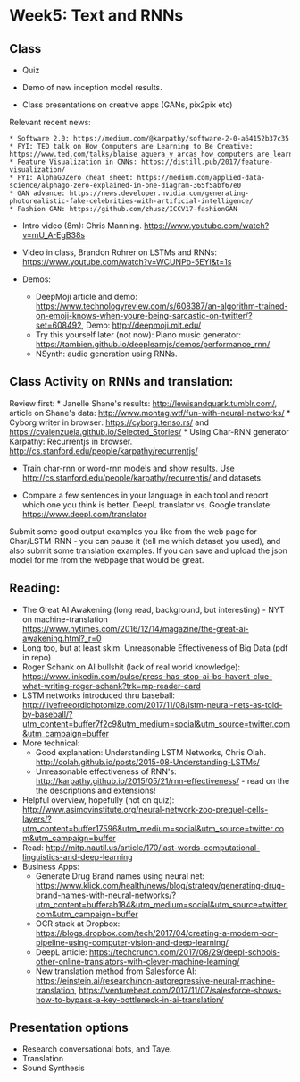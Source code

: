 # Week5: Text and RNNs


## Class

* Quiz

* Demo of new inception model results.

* Class presentations on creative apps (GANs, pix2pix etc)


Relevant recent news:

	* Software 2.0: https://medium.com/@karpathy/software-2-0-a64152b37c35
	* FYI: TED talk on How Computers are Learning to Be Creative: https://www.ted.com/talks/blaise_aguera_y_arcas_how_computers_are_learning_to_be_creative
	* Feature Visualization in CNNs: https://distill.pub/2017/feature-visualization/
	* FYI: AlphaGOZero cheat sheet: https://medium.com/applied-data-science/alphago-zero-explained-in-one-diagram-365f5abf67e0
	* GAN advance: https://news.developer.nvidia.com/generating-photorealistic-fake-celebrities-with-artificial-intelligence/
	* Fashion GAN: https://github.com/zhusz/ICCV17-fashionGAN

* Intro video (8m): Chris Manning. https://www.youtube.com/watch?v=mU_A-EgB38s
* Video in class, Brandon Rohrer on LSTMs and RNNs: https://www.youtube.com/watch?v=WCUNPb-5EYI&t=1s

* Demos:
	* DeepMoji article and demo: https://www.technologyreview.com/s/608387/an-algorithm-trained-on-emoji-knows-when-youre-being-sarcastic-on-twitter/?set=608492, Demo: http://deepmoji.mit.edu/
	* Try this yourself later (not now): Piano music generator: https://tambien.github.io/deeplearnjs/demos/performance_rnn/
	* NSynth: audio generation using RNNs.


## Class Activity on RNNs and translation:

Review first:
	* Janelle Shane's results: http://lewisandquark.tumblr.com/, article on Shane's data: http://www.montag.wtf/fun-with-neural-networks/
	* Cyborg writer in browser: https://cyborg.tenso.rs/ and https://cvalenzuela.github.io/Selected_Stories/
	* Using Char-RNN generator Karpathy: Recurrentjs in browser.
	http://cs.stanford.edu/people/karpathy/recurrentjs/

* Train char-rnn or word-rnn models and show results.  Use http://cs.stanford.edu/people/karpathy/recurrentjs/ and datasets.

* Compare a few sentences in your language in each tool and report which one you think is better.  DeepL translator vs. Google translate: https://www.deepl.com/translator

Submit some good output examples you like from the web page for Char/LSTM-RNN - you can pause it (tell me which dataset you used), and also submit some translation examples. If you can save and upload the json model for me from the webpage that would be great.


## Reading:

* The Great AI Awakening (long read, background, but interesting) - NYT on machine-translation https://www.nytimes.com/2016/12/14/magazine/the-great-ai-awakening.html?_r=0
* Long too, but at least skim: Unreasonable Effectiveness of Big Data (pdf in repo)
* Roger Schank on AI bullshit (lack of real world knowledge): https://www.linkedin.com/pulse/press-has-stop-ai-bs-havent-clue-what-writing-roger-schank?trk=mp-reader-card
* LSTM networks introduced thru baseball: http://livefreeordichotomize.com/2017/11/08/lstm-neural-nets-as-told-by-baseball/?utm_content=buffer7f2c9&utm_medium=social&utm_source=twitter.com&utm_campaign=buffer
* More technical:
	* Good explanation: Understanding LSTM Networks, Chris Olah. http://colah.github.io/posts/2015-08-Understanding-LSTMs/
	* Unreasonable effectiveness of RNN's: http://karpathy.github.io/2015/05/21/rnn-effectiveness/ - read on the the descriptions and extensions!
* Helpful overview, hopefully (not on quiz): http://www.asimovinstitute.org/neural-network-zoo-prequel-cells-layers/?utm_content=buffer17596&utm_medium=social&utm_source=twitter.com&utm_campaign=buffer
* Read: http://mitp.nautil.us/article/170/last-words-computational-linguistics-and-deep-learning
* Business Apps:
	* Generate Drug Brand names using neural net: https://www.klick.com/health/news/blog/strategy/generating-drug-brand-names-with-neural-networks/?utm_content=bufferab184&utm_medium=social&utm_source=twitter.com&utm_campaign=buffer
	* OCR stack at Dropbox: https://blogs.dropbox.com/tech/2017/04/creating-a-modern-ocr-pipeline-using-computer-vision-and-deep-learning/
	* DeepL article: https://techcrunch.com/2017/08/29/deepl-schools-other-online-translators-with-clever-machine-learning/
	* New translation method from Salesforce AI: https://einstein.ai/research/non-autoregressive-neural-machine-translation, https://venturebeat.com/2017/11/07/salesforce-shows-how-to-bypass-a-key-bottleneck-in-ai-translation/


## Presentation options

* Research conversational bots, and Taye.
* Translation
* Sound Synthesis
